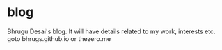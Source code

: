# blog
Bhrugu Desai's blog. 
It will have details related to my work, interests etc.
goto bhrugs.github.io or thezero.me
